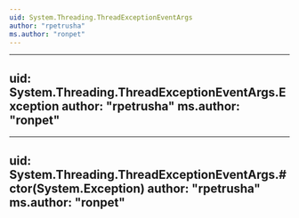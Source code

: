 ```yaml
---
uid: System.Threading.ThreadExceptionEventArgs
author: "rpetrusha"
ms.author: "ronpet"
---
```


---
uid: System.Threading.ThreadExceptionEventArgs.Exception
author: "rpetrusha"
ms.author: "ronpet"
---

---
uid: System.Threading.ThreadExceptionEventArgs.#ctor(System.Exception)
author: "rpetrusha"
ms.author: "ronpet"
---
